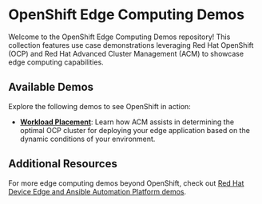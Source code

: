 # OpenShift Edge Computing Demos

Welcome to the OpenShift Edge Computing Demos repository! This collection features use case demonstrations leveraging Red Hat OpenShift (OCP) and Red Hat Advanced Cluster Management (ACM) to showcase edge computing capabilities.

## Available Demos

Explore the following demos to see OpenShift in action:

* **[Workload Placement](demos/placement/README.md)**: Learn how ACM assists in determining the optimal OCP cluster for deploying your edge application based on the dynamic conditions of your environment.

## Additional Resources

For more edge computing demos beyond OpenShift, check out [Red Hat Device Edge and Ansible Automation Platform demos](https://github.com/luisarizmendi/rhde-aap-gitops-demo).
